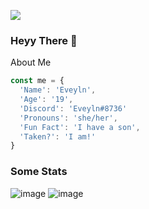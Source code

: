 ![](https://komarev.com/ghpvc/?username=DevEveyln&color=blue)

### Heyy There 👋



About Me
```js
const me = {
  'Name': 'Eveyln',
  'Age': '19',
  'Discord': 'Eveyln#8736'
  'Pronouns': 'she/her',
  'Fun Fact': 'I have a son',
  'Taken?': 'I am!'
}
```
<!--

#- 🌱 I'm currently learning Java
#- 😄 Pronouns: she/her
#- ⚡ Fun Fact: I have a child
#- 💖 Taken: I am!

-->
### Some Stats

![image](https://github-readme-stats.vercel.app/api?username=DevEveyln)
![image](https://github-readme-stats.vercel.app/api/top-langs/?username=DevEveyln)
